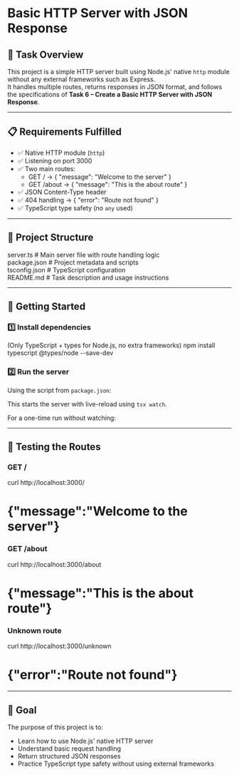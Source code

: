 # Basic HTTP Server with JSON Response

## 📌 Task Overview
This project is a simple HTTP server built using Node.js' native `http` module without any external frameworks such as Express.  
It handles multiple routes, returns responses in JSON format, and follows the specifications of **Task 6 – Create a Basic HTTP Server with JSON Response**.

---

## 📋 Requirements Fulfilled
- ✅ Native HTTP module (`http`)
- ✅ Listening on port 3000
- ✅ Two main routes:
    - GET / → { "message": "Welcome to the server" }
    - GET /about → { "message": "This is the about route" }
- ✅ JSON Content-Type header
- ✅ 404 handling → { "error": "Route not found" }
- ✅ TypeScript type safety (no `any` used)

---

## 📂 Project Structure
server.ts        # Main server file with route handling logic  
package.json     # Project metadata and scripts  
tsconfig.json    # TypeScript configuration  
README.md        # Task description and usage instructions

---

## 🚀 Getting Started

### 1️⃣ Install dependencies
(Only TypeScript + types for Node.js, no extra frameworks)
npm install typescript @types/node --save-dev


### 2️⃣ Run the server
Using the script from `package.json`:


This starts the server with live-reload using `tsx watch`.

For a one-time run without watching:



---

## 🧪 Testing the Routes

### GET /
curl http://localhost:3000/
# {"message":"Welcome to the server"}

### GET /about
curl http://localhost:3000/about
# {"message":"This is the about route"}

### Unknown route
curl http://localhost:3000/unknown
# {"error":"Route not found"}

---

## 🎯 Goal
The purpose of this project is to:
- Learn how to use Node.js' native HTTP server
- Understand basic request handling
- Return structured JSON responses
- Practice TypeScript type safety without using external frameworks
